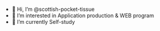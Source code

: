 - 👋 Hi, I’m @scottish-pocket-tissue
- 👀 I’m interested in Application production & WEB program
- 🌱 I’m currently Self-study

<!---
scottish-pocket-tissue/scottish-pocket-tissue is a ✨ special ✨ repository because its `README.md` (this file) appears on your GitHub profile.
You can click the Preview link to take a look at your changes.
--->
